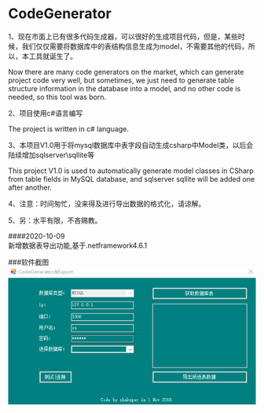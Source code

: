 # CodeGenerator
1、现在市面上已有很多代码生成器，可以很好的生成项目代码，但是，某些时候，我们仅仅需要将数据库中的表结构信息生成为model，不需要其他的代码，所以，本工具就诞生了。

Now there are many code generators on the market, which can generate project code very well, but sometimes, we just need to generate table structure information in the database into a model, and no other code is needed, so this tool was born.

2、项目使用c#语言编写

The project is written in c# language.

3、本项目V1.0用于将mysql数据库中表字段自动生成csharp中Model类，以后会陆续增加sqlserver\sqllite等

This project V1.0 is used to automatically generate model classes in CSharp from table fields in MySQL database, and sqlserver sqllite will be added one after another.

4、注意：时间匆忙，没来得及进行导出数据的格式化，请谅解。

5、另：水平有限，不吝赐教。

####2020-10-09    
新增数据表导出功能,基于.netframework4.6.1


###软件截图
![image](https://github.com/Shaksper/CodeGenerator/blob/master/image/index.png)
